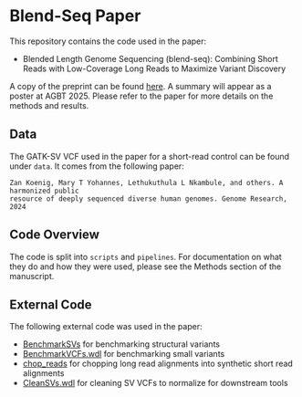# Blend-Seq Paper

This repository contains the code used in the paper:

* Blended Length Genome Sequencing (blend-seq):
  Combining Short Reads with Low-Coverage Long Reads to Maximize Variant Discovery

A copy of the preprint can be found [here](https://www.biorxiv.org/content/10.1101/2024.11.01.621515v2). A summary will appear as a poster at AGBT 2025. Please refer to the paper for more details on the methods and results.

## Data

The GATK-SV VCF used in the paper for a short-read control can be found under `data`. It comes from the following paper:
```
Zan Koenig, Mary T Yohannes, Lethukuthula L Nkambule, and others. A harmonized public 
resource of deeply sequenced diverse human genomes. Genome Research, 2024
```

## Code Overview

The code is split into `scripts` and `pipelines`. For documentation on what they do and how they were used, please see the Methods section of the manuscript.

## External Code

The following external code was used in the paper:
* [BenchmarkSVs](https://github.com/broadinstitute/palantir-workflows/blob/main/BenchmarkSVs/BenchmarkSVs.wdl) for benchmarking structural variants
* [BenchmarkVCFs.wdl](https://github.com/broadinstitute/palantir-workflows/blob/main/BenchmarkVCFs/BenchmarkVCFs.wdl) for benchmarking small variants
* [chop_reads](https://github.com/rickymagner/chop_reads) for chopping long read alignments into synthetic short read alignments
* [CleanSVs.wdl](https://github.com/broadinstitute/palantir-workflows/blob/main/BenchmarkSVs/CleanSVs.wdl) for cleaning SV VCFs to normalize for downstream tools